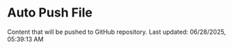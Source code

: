 # Auto Push File

Content that will be pushed to GitHub repository.
Last updated: 06/28/2025, 05:39:13 AM